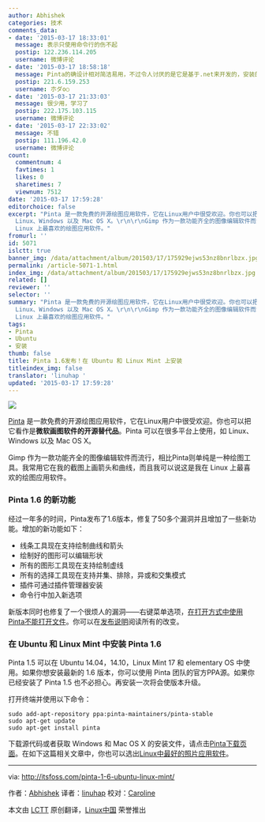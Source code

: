 ```yaml
---
author: Abhishek
categories: 技术
comments_data:
- date: '2015-03-17 18:33:01'
  message: 表示只使用命令行的伤不起
  postip: 122.236.114.205
  username: 微博评论
- date: '2015-03-17 18:58:18'
  message: Pinta的确设计相对简洁易用，不过令人讨厌的是它是基于.net来开发的，安装的时候还要安装一大堆的mono支持库，哎，真心感觉不爽，还不如不要它呢，而且这款软件本身也够非主流的，无论在哪个平台听说的人都不会很多，还是使用gimp的哈
  postip: 221.6.159.253
  username: 朩ダo○
- date: '2015-03-17 21:33:03'
  message: 很少用，学习了
  postip: 222.175.103.115
  username: 微博评论
- date: '2015-03-17 22:33:02'
  message: 不错
  postip: 111.196.42.0
  username: 微博评论
count:
  commentnum: 4
  favtimes: 1
  likes: 0
  sharetimes: 7
  viewnum: 7512
date: '2015-03-17 17:59:28'
editorchoice: false
excerpt: "Pinta 是一款免费的开源绘图应用软件，它在Linux用户中很受欢迎。你也可以把它看作是微软画图软件的开源替代品。Pinta 可以在很多平台上使用，如
  Linux、Windows 以及 Mac OS X。\r\n\r\nGimp 作为一款功能齐全的图像编辑软件而流行，相比Pinta则单纯是一种绘图工具。我常用它在我的截图上画箭头和曲线，而且我可以说这是我在
  Linux 上最喜欢的绘图应用软件。"
fromurl: ''
id: 5071
islctt: true
banner_img: /data/attachment/album/201503/17/175929ejws53nz8bnrlbzx.jpg
permalink: /article-5071-1.html
index_img: /data/attachment/album/201503/17/175929ejws53nz8bnrlbzx.jpg.thumb.jpg
related: []
reviewer: ''
selector: ''
summary: "Pinta 是一款免费的开源绘图应用软件，它在Linux用户中很受欢迎。你也可以把它看作是微软画图软件的开源替代品。Pinta 可以在很多平台上使用，如
  Linux、Windows 以及 Mac OS X。\r\n\r\nGimp 作为一款功能齐全的图像编辑软件而流行，相比Pinta则单纯是一种绘图工具。我常用它在我的截图上画箭头和曲线，而且我可以说这是我在
  Linux 上最喜欢的绘图应用软件。"
tags:
- Pinta
- Ubuntu
- 安装
thumb: false
title: Pinta 1.6发布！在 Ubuntu 和 Linux Mint 上安装
titleindex_img: false
translator: 'linuhap '
updated: '2015-03-17 17:59:28'
---
```


[![](https://camo.githubusercontent.com/44eb0009cc0c6d3cee1ddd190d6ea90f62c2df41/687474703a2f2f697473666f73732e697473666f73732e6e6574646e612d63646e2e636f6d2f77702d636f6e74656e742f75706c6f6164732f323031352f30332f50696e74615f5562756e74755f4c696e75782e6a706567)](https://camo.githubusercontent.com/44eb0009cc0c6d3cee1ddd190d6ea90f62c2df41/687474703a2f2f697473666f73732e697473666f73732e6e6574646e612d63646e2e636f6d2f77702d636f6e74656e742f75706c6f6164732f323031352f30332f50696e74615f5562756e74755f4c696e75782e6a706567)


[Pinta](http://pinta-project.com/) 是一款免费的开源绘图应用软件，它在Linux用户中很受欢迎。你也可以把它看作是**微软画图软件的开源替代品**。Pinta 可以在很多平台上使用，如 Linux、Windows 以及 Mac OS X。


Gimp 作为一款功能齐全的图像编辑软件而流行，相比Pinta则单纯是一种绘图工具。我常用它在我的截图上画箭头和曲线，而且我可以说这是我在 Linux 上最喜欢的绘图应用软件。


### Pinta 1.6 的新功能


经过一年多的时间，Pinta发布了1.6版本，修复了50多个漏洞并且增加了一些新功能。增加的新功能如下：


* 线条工具现在支持绘制曲线和箭头
* 绘制好的图形可以编辑形状
* 所有的图形工具现在支持绘制虚线
* 所有的选择工具现在支持并集、排除，异或和交集模式
* 插件可通过插件管理器安装
* 命令行中加入新选项


新版本同时也修复了一个很烦人的漏洞——右键菜单选项，[在打开方式中使用Pinta不能打开文件](http://itsfoss.com/add-application-list-open-applications-ubuntu-1310/)。你可以在[发布说明](http://pinta-project.com/releases/1-6)阅读所有的改变。


### 在 Ubuntu 和 Linux Mint 中安装 Pinta 1.6


Pinta 1.5 可以在 Ubuntu 14.04，14.10，Linux Mint 17 和 elementary OS 中使用。如果你想安装最新的 1.6 版本，你可以使用 Pinta 团队的官方PPA源。如果你已经安装了 Pinta 1.5 也不必担心。再安装一次将会使版本升级。


打开终端并使用以下命令：



```
sudo add-apt-repository ppa:pinta-maintainers/pinta-stable
sudo apt-get update
sudo apt-get install pinta

```

下载源代码或者获取 Windows 和 Mac OS X 的安装文件，请点击[Pinta下载页面](http://pinta-project.com/releases)。在如下这篇相关文章中，你也可以选出[Linux中最好的照片应用软件](http://itsfoss.com/image-applications-ubuntu-linux/)。




---


via: <http://itsfoss.com/pinta-1-6-ubuntu-linux-mint/>


作者：[Abhishek](http://itsfoss.com/author/abhishek/) 译者：[linuhap](https://github.com/linuhap) 校对：[Caroline](https://github.com/carolinewuyan)


本文由 [LCTT](https://github.com/LCTT/TranslateProject) 原创翻译，[Linux中国](http://linux.cn/) 荣誉推出